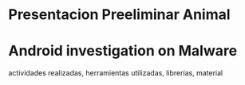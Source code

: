 Presentacion Preeliminar Animal
===============================

Android investigation on Malware
=================================

actividades realizadas, herramientas utilizadas, librerías, material 

